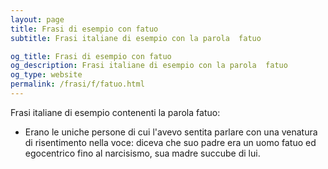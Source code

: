 ```yaml
---
layout: page
title: Frasi di esempio con fatuo 
subtitle: Frasi italiane di esempio con la parola  fatuo

og_title: Frasi di esempio con fatuo 
og_description: Frasi italiane di esempio con la parola  fatuo
og_type: website
permalink: /frasi/f/fatuo.html
---
```


Frasi italiane di esempio contenenti la parola fatuo:


- Erano le uniche persone di cui l'avevo sentita parlare con una venatura di risentimento nella voce: diceva che suo padre era un uomo fatuo ed egocentrico fino al narcisismo, sua madre succube di lui.
